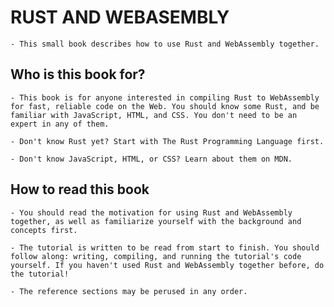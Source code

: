 
# RUST AND WEBASEMBLY

    - This small book describes how to use Rust and WebAssembly together.



## Who is this book for?

    - This book is for anyone interested in compiling Rust to WebAssembly for fast, reliable code on the Web. You should know some Rust, and be familiar with JavaScript, HTML, and CSS. You don't need to be an expert in any of them.

    - Don't know Rust yet? Start with The Rust Programming Language first.

    - Don't know JavaScript, HTML, or CSS? Learn about them on MDN.


## How to read this book

    - You should read the motivation for using Rust and WebAssembly together, as well as familiarize yourself with the background and concepts first.

    - The tutorial is written to be read from start to finish. You should follow along: writing, compiling, and running the tutorial's code yourself. If you haven't used Rust and WebAssembly together before, do the tutorial!

    - The reference sections may be perused in any order.

